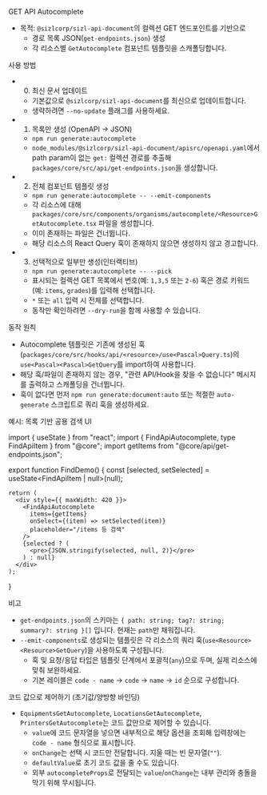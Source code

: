 GET API Autocomplete

- 목적: `@sizlcorp/sizl-api-document`의 컬렉션 GET 엔드포인트를 기반으로
  - 경로 목록 JSON(`get-endpoints.json`) 생성
  - 각 리소스별 `GetAutocomplete` 컴포넌트 템플릿을 스캐폴딩합니다.

사용 방법

- 0) 최신 문서 업데이트
  - 기본값으로 `@sizlcorp/sizl-api-document`를 최신으로 업데이트합니다.
  - 생략하려면 `--no-update` 플래그를 사용하세요.

- 1) 목록만 생성 (OpenAPI → JSON)
  - `npm run generate:autocomplete`
  - `node_modules/@sizlcorp/sizl-api-document/apisrc/openapi.yaml`에서 path param이 없는 `get:` 컬렉션 경로를 추출해
    `packages/core/src/api/get-endpoints.json`을 생성합니다.

- 2) 전체 컴포넌트 템플릿 생성
  - `npm run generate:autocomplete -- --emit-components`
  - 각 리소스에 대해 `packages/core/src/components/organisms/autocomplete/<Resource>GetAutocomplete.tsx` 파일을 생성합니다.
  - 이미 존재하는 파일은 건너뜁니다.
  - 해당 리소스의 React Query 훅이 존재하지 않으면 생성하지 않고 경고합니다.

- 3) 선택적으로 일부만 생성(인터랙티브)
  - `npm run generate:autocomplete -- --pick`
  - 표시되는 컬렉션 GET 목록에서 번호(예: `1,3,5` 또는 `2-6`) 혹은 경로 키워드(예: `items`, `grades`)를 입력해 선택합니다.
  - `*` 또는 `all` 입력 시 전체를 선택합니다.
  - 동작만 확인하려면 `--dry-run`을 함께 사용할 수 있습니다.

동작 원칙
- Autocomplete 템플릿은 기존에 생성된 훅(`packages/core/src/hooks/api/<resource>/use<Pascal>Query.ts`)의
  `use<Pascal><Pascal>GetQuery`를 import하여 사용합니다.
- 해당 훅/파일이 존재하지 않는 경우, "관련 API/Hook을 찾을 수 없습니다" 메시지를 출력하고 스캐폴딩을 건너뜁니다.
- 훅이 없다면 먼저 `npm run generate:document:auto` 또는 적절한 `auto-generate` 스크립트로 쿼리 훅을 생성하세요.

예시: 목록 기반 공용 검색 UI

  import { useState } from "react";
  import { FindApiAutocomplete, type FindApiItem } from "@core";
  import getItems from "@core/api/get-endpoints.json";
  
  export function FindDemo() {
    const [selected, setSelected] = useState<FindApiItem | null>(null);
    
    return (
      <div style={{ maxWidth: 420 }}>
        <FindApiAutocomplete
          items={getItems}
          onSelect={(item) => setSelected(item)}
          placeholder="/items 등 검색"
        />
        {selected ? (
          <pre>{JSON.stringify(selected, null, 2)}</pre>
        ) : null}
      </div>
    );
  }

비고

- `get-endpoints.json`의 스키마는 `{ path: string; tag?: string; summary?: string }[]` 입니다. 현재는 `path`만 채워집니다.
- `--emit-components`로 생성되는 템플릿은 각 리소스의 쿼리 훅(`use<Resource><Resource>GetQuery`)을 사용하도록 구성됩니다.
  - 훅 및 요청/응답 타입은 템플릿 단계에서 포괄적(`any`)으로 두며, 실제 리소스에 맞춰 보완하세요.
  - 기본 레이블은 `code - name` → `code` → `name` → `id` 순으로 구성합니다.

코드 값으로 제어하기 (초기값/양방향 바인딩)

- `EquipmentsGetAutocomplete`, `LocationsGetAutocomplete`, `PrintersGetAutocomplete`는 코드 값만으로 제어할 수 있습니다.
  - `value`에 코드 문자열을 넣으면 내부적으로 해당 옵션을 조회해 입력창에는 `code - name` 형식으로 표시합니다.
  - `onChange`는 선택 시 코드만 전달합니다. 지울 때는 빈 문자열(`""`).
  - `defaultValue`로 초기 코드 값을 줄 수도 있습니다.
  - 외부 `autocompleteProps`로 전달되는 `value`/`onChange`는 내부 관리와 충돌을 막기 위해 무시됩니다.
